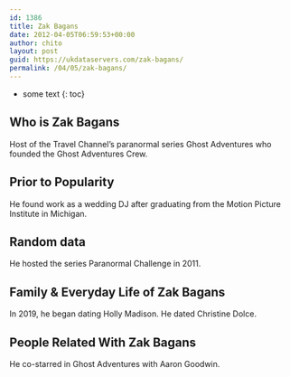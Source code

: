 ```yaml
---
id: 1386
title: Zak Bagans
date: 2012-04-05T06:59:53+00:00
author: chito
layout: post
guid: https://ukdataservers.com/zak-bagans/
permalink: /04/05/zak-bagans/
---
```


* some text
{: toc}
          
          
## Who is  Zak Bagans
                  
                  
                  
Host of the Travel Channel&#8217;s paranormal series Ghost Adventures who founded the Ghost Adventures Crew. 
                  
                
                
                
## Prior to Popularity 
                  
                  
                  
He found work as a wedding DJ after graduating from the Motion Picture Institute in Michigan. 
                  
                
                
                
## Random data 
                  
                  
                  
He hosted the series Paranormal Challenge in 2011. 
                  
                
                
                
## Family & Everyday Life of Zak Bagans
                  
                  
                  
In 2019, he began dating Holly Madison. He dated Christine Dolce. 
                  
                
                
                
## People Related With  Zak Bagans
                  
                  
                  
He co-starred in Ghost Adventures with Aaron Goodwin. 
                  
                
              
            
          
          
          
    
    
  
